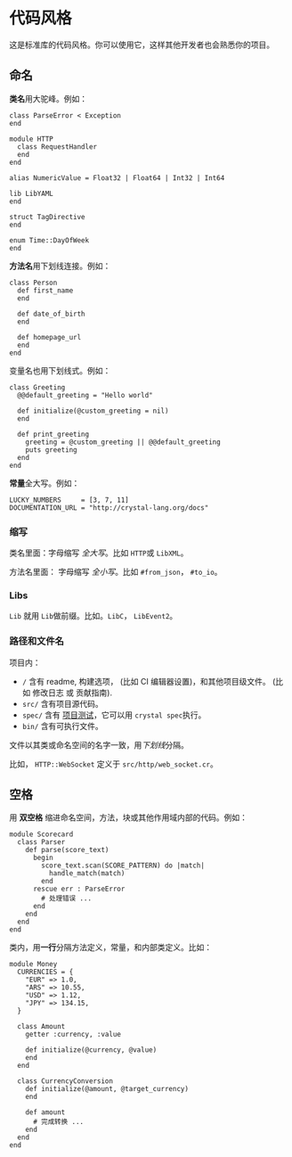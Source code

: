 # 代码风格

这是标准库的代码风格。你可以使用它，这样其他开发者也会熟悉你的项目。

## 命名

**类名**用大驼峰。例如：

```crystal
class ParseError < Exception
end

module HTTP
  class RequestHandler
  end
end

alias NumericValue = Float32 | Float64 | Int32 | Int64

lib LibYAML
end

struct TagDirective
end

enum Time::DayOfWeek
end
```

**方法名**用下划线连接。例如：

```crystal
class Person
  def first_name
  end

  def date_of_birth
  end

  def homepage_url
  end
end
```

变量名也用下划线式。例如：

```crystal
class Greeting
  @@default_greeting = "Hello world"

  def initialize(@custom_greeting = nil)
  end

  def print_greeting
    greeting = @custom_greeting || @@default_greeting
    puts greeting
  end
end
```

**常量**全大写。例如： 

```crystal
LUCKY_NUMBERS     = [3, 7, 11]
DOCUMENTATION_URL = "http://crystal-lang.org/docs"
```

### 缩写

类名里面：字母缩写 *全大写*。比如 `HTTP`或 `LibXML`。

方法名里面： 字母缩写 *全小写*。比如 `#from_json`， `#to_io`。

### Libs

`Lib` 就用 `Lib`做前缀。比如。`LibC`， `LibEvent2`。

### 路径和文件名

项目内：

- `/` 含有 readme, 构建选项， (比如 CI 编辑器设置)，和其他项目级文件。 (比如 修改日志 或 贡献指南).
- `src/` 含有项目源代码。
- `spec/` 含有 [项目测试](../guides/testing.md)，它可以用 `crystal spec`执行。
- `bin/` 含有可执行文件。

文件以其类或命名空间的名字一致，用*下划线*分隔。

比如， `HTTP::WebSocket` 定义于 `src/http/web_socket.cr`。

## 空格

用 **双空格** 缩进命名空间，方法，块或其他作用域内部的代码。例如：

```crystal
module Scorecard
  class Parser
    def parse(score_text)
      begin
        score_text.scan(SCORE_PATTERN) do |match|
          handle_match(match)
        end
      rescue err : ParseError
        # 处理错误 ...
      end
    end
  end
end
```

类内，用**一行**分隔方法定义，常量，和内部类定义。比如：

```crystal
module Money
  CURRENCIES = {
    "EUR" => 1.0,
    "ARS" => 10.55,
    "USD" => 1.12,
    "JPY" => 134.15,
  }

  class Amount
    getter :currency, :value

    def initialize(@currency, @value)
    end
  end

  class CurrencyConversion
    def initialize(@amount, @target_currency)
    end

    def amount
      # 完成转换 ...
    end
  end
end
```

